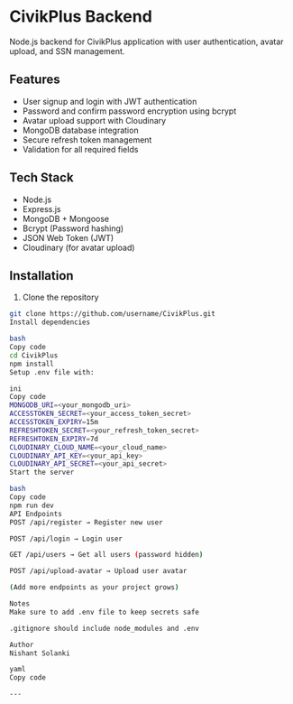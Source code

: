 # CivikPlus Backend

Node.js backend for CivikPlus application with user authentication, avatar upload, and SSN management.

## Features

- User signup and login with JWT authentication
- Password and confirm password encryption using bcrypt
- Avatar upload support with Cloudinary
- MongoDB database integration
- Secure refresh token management
- Validation for all required fields

## Tech Stack

- Node.js
- Express.js
- MongoDB + Mongoose
- Bcrypt (Password hashing)
- JSON Web Token (JWT)
- Cloudinary (for avatar upload)

## Installation

1. Clone the repository

```bash
git clone https://github.com/username/CivikPlus.git
Install dependencies

bash
Copy code
cd CivikPlus
npm install
Setup .env file with:

ini
Copy code
MONGODB_URI=<your_mongodb_uri>
ACCESSTOKEN_SECRET=<your_access_token_secret>
ACCESSTOKEN_EXPIRY=15m
REFRESHTOKEN_SECRET=<your_refresh_token_secret>
REFRESHTOKEN_EXPIRY=7d
CLOUDINARY_CLOUD_NAME=<your_cloud_name>
CLOUDINARY_API_KEY=<your_api_key>
CLOUDINARY_API_SECRET=<your_api_secret>
Start the server

bash
Copy code
npm run dev
API Endpoints
POST /api/register → Register new user

POST /api/login → Login user

GET /api/users → Get all users (password hidden)

POST /api/upload-avatar → Upload user avatar

(Add more endpoints as your project grows)

Notes
Make sure to add .env file to keep secrets safe

.gitignore should include node_modules and .env

Author
Nishant Solanki

yaml
Copy code

---







```

